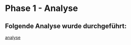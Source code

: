 # Phase 1 - Analyse

## Folgende Analyse wurde durchgeführt:

[analyse](https://github.com/buggedcow/projekt/blob/7743cfa04ce05a4d88117b5c516e1b787ab0872b/docs/phase1/analyse.pdf)
